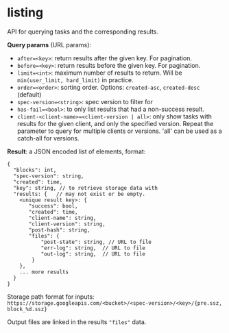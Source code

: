 # listing

API for querying tasks and the corresponding results.

**Query params** (URL params):
- `after=<key>`: return results after the given key. For pagination.
- `before=<key>`: return results before the given key. For pagination.
- `limit=<int>`: maximum number of results to return. Will be `min(user_limit, hard_limit)` in practice.
- `order=<order>`: sorting order. Options: `created-asc`, `created-desc` (default)
- `spec-version=<string>`: spec version to filter for
- `has-fail=<bool>`: to only list results that had a non-success result.
- `client-<client-name>=<client-version | all>`: only show tasks with results for the given client, and only the specified version.
   Repeat the parameter to query for multiple clients or versions. 'all' can be used as a catch-all for versions.

**Result**: a JSON encoded list of elements, format:

```
{
  "blocks": int,
  "spec-version": string,
  "created": time,
  "key": string, // to retrieve storage data with 
  "results: {   // may not exist or be empty.
    <unique result key>: {
       "success": bool,
       "created": time,
       "client-name": string,
       "client-version": string,
       "post-hash": string,
       "files": {
           "post-state": string, // URL to file
           "err-log": string,  // URL to file
           "out-log": string,  // URL to file
        }
    },
    ... more results
  }
}
```

Storage path format for inputs: `https://storage.googleapis.com/<bucket>/<spec-version>/<key>/{pre.ssz, block_%d.ssz}`

Output files are linked in the results `"files"` data.
